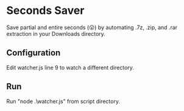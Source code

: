 ﻿# Seconds Saver
Save partial and entire seconds (😲) by automating .7z, .zip, and .rar extraction in your Downloads directory.

## Configuration
Edit watcher.js line 9 to watch a different directory.

## Run
Run "node .\watcher.js" from script directory.

